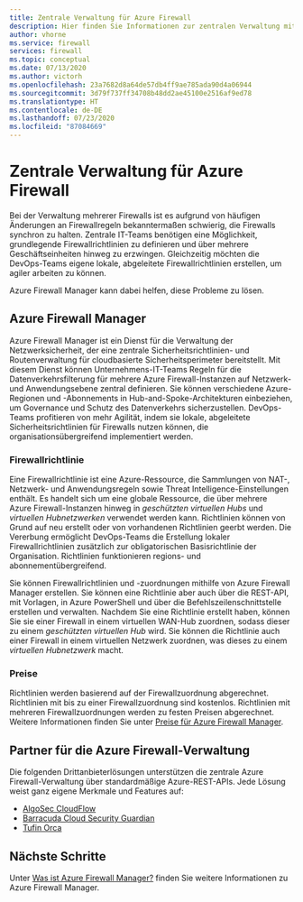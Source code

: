 ```yaml
---
title: Zentrale Verwaltung für Azure Firewall
description: Hier finden Sie Informationen zur zentralen Verwaltung mit Azure Firewall Manager.
author: vhorne
ms.service: firewall
services: firewall
ms.topic: conceptual
ms.date: 07/13/2020
ms.author: victorh
ms.openlocfilehash: 23a7682d8a64de57db4ff9ae785ada90d4a06944
ms.sourcegitcommit: 3d79f737ff34708b48dd2ae45100e2516af9ed78
ms.translationtype: HT
ms.contentlocale: de-DE
ms.lasthandoff: 07/23/2020
ms.locfileid: "87084669"
---
```

# <a name="azure-firewall-central-management"></a>Zentrale Verwaltung für Azure Firewall

Bei der Verwaltung mehrerer Firewalls ist es aufgrund von häufigen Änderungen an Firewallregeln bekanntermaßen schwierig, die Firewalls synchron zu halten. Zentrale IT-Teams benötigen eine Möglichkeit, grundlegende Firewallrichtlinien zu definieren und über mehrere Geschäftseinheiten hinweg zu erzwingen. Gleichzeitig möchten die DevOps-Teams eigene lokale, abgeleitete Firewallrichtlinien erstellen, um agiler arbeiten zu können.

Azure Firewall Manager kann dabei helfen, diese Probleme zu lösen.


## <a name="azure-firewall-manager"></a>Azure Firewall Manager

Azure Firewall Manager ist ein Dienst für die Verwaltung der Netzwerksicherheit, der eine zentrale Sicherheitsrichtlinien- und Routenverwaltung für cloudbasierte Sicherheitsperimeter bereitstellt. Mit diesem Dienst können Unternehmens-IT-Teams Regeln für die Datenverkehrsfilterung für mehrere Azure Firewall-Instanzen auf Netzwerk- und Anwendungsebene zentral definieren. Sie können verschiedene Azure-Regionen und -Abonnements in Hub-and-Spoke-Architekturen einbeziehen, um Governance und Schutz des Datenverkehrs sicherzustellen. DevOps-Teams profitieren von mehr Agilität, indem sie lokale, abgeleitete Sicherheitsrichtlinien für Firewalls nutzen können, die organisationsübergreifend implementiert werden.

### <a name="firewall-policy"></a>Firewallrichtlinie

Eine Firewallrichtlinie ist eine Azure-Ressource, die Sammlungen von NAT-, Netzwerk- und Anwendungsregeln sowie Threat Intelligence-Einstellungen enthält. Es handelt sich um eine globale Ressource, die über mehrere Azure Firewall-Instanzen hinweg in *geschützten virtuellen Hubs* und *virtuellen Hubnetzwerken* verwendet werden kann. Richtlinien können von Grund auf neu erstellt oder von vorhandenen Richtlinien geerbt werden. Die Vererbung ermöglicht DevOps-Teams die Erstellung lokaler Firewallrichtlinien zusätzlich zur obligatorischen Basisrichtlinie der Organisation. Richtlinien funktionieren regions- und abonnementübergreifend.
 
Sie können Firewallrichtlinien und -zuordnungen mithilfe von Azure Firewall Manager erstellen. Sie können eine Richtlinie aber auch über die REST-API, mit Vorlagen, in Azure PowerShell und über die Befehlszeilenschnittstelle erstellen und verwalten. Nachdem Sie eine Richtlinie erstellt haben, können Sie sie einer Firewall in einem virtuellen WAN-Hub zuordnen, sodass dieser zu einem *geschützten virtuellen Hub* wird. Sie können die Richtlinie auch einer Firewall in einem virtuellen Netzwerk zuordnen, was dieses zu einem *virtuellen Hubnetzwerk* macht.

### <a name="pricing"></a>Preise

Richtlinien werden basierend auf der Firewallzuordnung abgerechnet. Richtlinien mit bis zu einer Firewallzuordnung sind kostenlos. Richtlinien mit mehreren Firewallzuordnungen werden zu festen Preisen abgerechnet. Weitere Informationen finden Sie unter [Preise für Azure Firewall Manager](https://azure.microsoft.com/pricing/details/firewall-manager/).

## <a name="azure-firewall-management-partners"></a>Partner für die Azure Firewall-Verwaltung

Die folgenden Drittanbieterlösungen unterstützen die zentrale Azure Firewall-Verwaltung über standardmäßige Azure-REST-APIs. Jede Lösung weist ganz eigene Merkmale und Features auf:

- [AlgoSec CloudFlow](https://www.algosec.com/azure/) 
- [Barracuda Cloud Security Guardian](https://www.barracuda.com/products/cloudsecurityguardian/for_azure)
- [Tufin Orca](https://www.tufin.com/products/tufin-orca)


## <a name="next-steps"></a>Nächste Schritte

Unter [Was ist Azure Firewall Manager?](../firewall-manager/overview.md) finden Sie weitere Informationen zu Azure Firewall Manager.